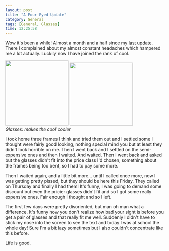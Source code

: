 ```yaml
---
layout: post
title: "A Four-Eyed Update"
category: General
tags: [General, Glasses]
time: 12:25:58
---
```

Wow it's been a while! Almost a month and a half since my [last update](/blog/2011/02/09/a_week_of_headache). There I complained about my almost constant headaches which hampered me a lot actually. Luckily now I have joined the rank of cool.

<div class="center">
  <img src="http://ftp.sunet.se/pub/pictures/comics/Marvel/FleerUltraXMen95/Cyclops.jpg" width="200" height="207" />
  <img src="http://widellinhosweblog.blogg.se/images/2010/clark-kent_110954353.jpg" width="200" /><br />
  <em>Glasses: makes the cool cooler</em>
</div>

I took home three frames I think and tried them out and I settled some I thought were fairly good looking, nothing special mind you but at least they didn't look horrible on me. Then I went back and I settled on the semi-expensive ones and then I waited. And waited. Then I went back and asked but the glasses didn't fit into the price class I'd chosen, something about the frames being too bent, so I had to pay some more.

Then I waited again, and a little bit more... until I called once more, now I was getting pretty pissed, but they should be here this Friday. They called on Thursday and finally I had them! It's funny, I was going to demand some discount but even the pricier glasses didn't fit and so I got some really expensive ones. Fair enough I thought and so I left.

The first few days were pretty disoriented, but man oh man what a difference. It's funny how you don't realize how bad your sight is before you get a pair of glasses and that really fit me well. Suddenly I didn't have to stick my nose into the screen to see the text and today I was at school the whole day! Sure I'm a bit lazy sometimes but I also couldn't concentrate like this before.

Life is good.

